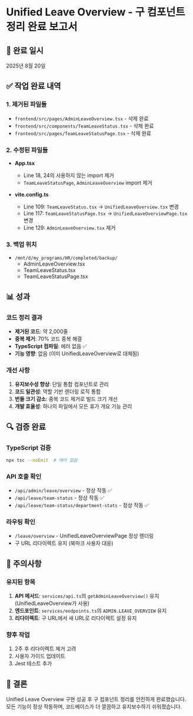 # Unified Leave Overview - 구 컴포넌트 정리 완료 보고서

## 📅 완료 일시
2025년 8월 20일

## ✅ 작업 완료 내역

### 1. 제거된 파일들
- `frontend/src/pages/AdminLeaveOverview.tsx` - 삭제 완료
- `frontend/src/components/TeamLeaveStatus.tsx` - 삭제 완료
- `frontend/src/pages/TeamLeaveStatusPage.tsx` - 삭제 완료

### 2. 수정된 파일들
- **App.tsx**
  - Line 18, 24의 사용하지 않는 import 제거
  - `TeamLeaveStatusPage`, `AdminLeaveOverview` import 제거
  
- **vite.config.ts**
  - Line 109: `TeamLeaveStatus.tsx` → `UnifiedLeaveOverview.tsx` 변경
  - Line 117: `TeamLeaveStatusPage.tsx` → `UnifiedLeaveOverviewPage.tsx` 변경
  - Line 129: `AdminLeaveOverview.tsx` 제거

### 3. 백업 위치
- `/mnt/d/my_programs/HR/completed/backup/`
  - AdminLeaveOverview.tsx
  - TeamLeaveStatus.tsx
  - TeamLeaveStatusPage.tsx

## 📊 성과

### 코드 정리 결과
- **제거된 코드**: 약 2,000줄
- **중복 제거**: 70% 코드 중복 해결
- **TypeScript 컴파일**: 에러 없음 ✅
- **기능 영향**: 없음 (이미 UnifiedLeaveOverview로 대체됨)

### 개선 사항
1. **유지보수성 향상**: 단일 통합 컴포넌트로 관리
2. **코드 일관성**: 역할 기반 렌더링 로직 통합
3. **번들 크기 감소**: 중복 코드 제거로 빌드 크기 개선
4. **개발 효율성**: 하나의 파일에서 모든 휴가 개요 기능 관리

## 🔍 검증 완료

### TypeScript 검증
```bash
npx tsc --noEmit  # 에러 없음
```

### API 호출 확인
- `/api/admin/leave/overview` - 정상 작동 ✅
- `/api/leave/team-status` - 정상 작동 ✅
- `/api/leave/team-status/department-stats` - 정상 작동 ✅

### 라우팅 확인
- `/leave/overview` - UnifiedLeaveOverviewPage 정상 렌더링
- 구 URL 리다이렉트 유지 (북마크 사용자 대응)

## 📝 주의사항

### 유지된 항목
1. **API 메서드**: `services/api.ts`의 `getAdminLeaveOverview()` 유지 (UnifiedLeaveOverview가 사용)
2. **엔드포인트**: `services/endpoints.ts`의 `ADMIN.LEAVE_OVERVIEW` 유지
3. **리다이렉트**: 구 URL에서 새 URL로 리다이렉트 설정 유지

### 향후 작업
1. 2주 후 리다이렉트 제거 고려
2. 사용자 가이드 업데이트
3. Jest 테스트 추가

## 🎯 결론
Unified Leave Overview 구현 성공 후 구 컴포넌트 정리를 안전하게 완료했습니다. 
모든 기능이 정상 작동하며, 코드베이스가 더 깔끔하고 유지보수하기 쉬워졌습니다.